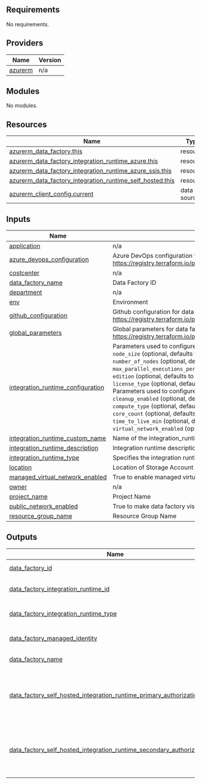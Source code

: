 ## Requirements

No requirements.

## Providers

| Name | Version |
|------|---------|
| <a name="provider_azurerm"></a> [azurerm](#provider\_azurerm) | n/a |

## Modules

No modules.

## Resources

| Name | Type |
|------|------|
| [azurerm_data_factory.this](https://registry.terraform.io/providers/hashicorp/azurerm/latest/docs/resources/data_factory) | resource |
| [azurerm_data_factory_integration_runtime_azure.this](https://registry.terraform.io/providers/hashicorp/azurerm/latest/docs/resources/data_factory_integration_runtime_azure) | resource |
| [azurerm_data_factory_integration_runtime_azure_ssis.this](https://registry.terraform.io/providers/hashicorp/azurerm/latest/docs/resources/data_factory_integration_runtime_azure_ssis) | resource |
| [azurerm_data_factory_integration_runtime_self_hosted.this](https://registry.terraform.io/providers/hashicorp/azurerm/latest/docs/resources/data_factory_integration_runtime_self_hosted) | resource |
| [azurerm_client_config.current](https://registry.terraform.io/providers/hashicorp/azurerm/latest/docs/data-sources/client_config) | data source |

## Inputs

| Name | Description | Type | Default | Required |
|------|-------------|------|---------|:--------:|
| <a name="input_application"></a> [application](#input\_application) | n/a | `string` | n/a | yes |
| <a name="input_azure_devops_configuration"></a> [azure\_devops\_configuration](#input\_azure\_devops\_configuration) | Azure DevOps configuration for data factory. See documentation at https://registry.terraform.io/providers/hashicorp/azurerm/latest/docs/resources/data_factory#vsts_configuration | `map(string)` | `null` | no |
| <a name="input_costcenter"></a> [costcenter](#input\_costcenter) | n/a | `string` | n/a | yes |
| <a name="input_data_factory_name"></a> [data\_factory\_name](#input\_data\_factory\_name) | Data Factory ID | `string` | n/a | yes |
| <a name="input_department"></a> [department](#input\_department) | n/a | `string` | n/a | yes |
| <a name="input_env"></a> [env](#input\_env) | Environment | `string` | n/a | yes |
| <a name="input_github_configuration"></a> [github\_configuration](#input\_github\_configuration) | Github configuration for data factory. See documentation at https://registry.terraform.io/providers/hashicorp/azurerm/latest/docs/resources/data_factory#github_configuration | `map(string)` | `null` | no |
| <a name="input_global_parameters"></a> [global\_parameters](#input\_global\_parameters) | Global parameters for data factory. See documentation at https://registry.terraform.io/providers/hashicorp/azurerm/latest/docs/resources/data_factory#global_parameter | `list(map(string))` | `[]` | no |
| <a name="input_integration_runtime_configuration"></a> [integration\_runtime\_configuration](#input\_integration\_runtime\_configuration) | Parameters used to configure `AzureSSIS` integration runtime:<br>    `node_size` (optional, defaults to `Standard_D2_v3`)<br>    `number_of_nodes` (optional, defaults to `1`)<br>    `max_parallel_executions_per_nodes` (optional, defaults to `1`)<br>    `edition` (optional, defaults to `Standard`)<br>    `license_type` (optional, defaults to `LicenseIncluded`)<br>  Parameters used to configure `Azure` integration runtime<br>    `cleanup_enabled` (optional, defaults to `true`)<br>    `compute_type` (optional, defaults to `General`)<br>    `core_count` (optional, defaults to `8`)<br>    `time_to_live_min` (optional, defaults to `0`)<br>    `virtual_network_enabled` (optional, defaults to `false`) | `map(any)` | `{}` | no |
| <a name="input_integration_runtime_custom_name"></a> [integration\_runtime\_custom\_name](#input\_integration\_runtime\_custom\_name) | Name of the integration\_runtime resource | `string` | `null` | no |
| <a name="input_integration_runtime_description"></a> [integration\_runtime\_description](#input\_integration\_runtime\_description) | Integration runtime description | `string` | `null` | no |
| <a name="input_integration_runtime_type"></a> [integration\_runtime\_type](#input\_integration\_runtime\_type) | Specifies the integration runtime type. Possible values are `Azure`, `AzureSSIS` and `SelfHosted` | `string` | `null` | no |
| <a name="input_location"></a> [location](#input\_location) | Location of Storage Account | `string` | n/a | yes |
| <a name="input_managed_virtual_network_enabled"></a> [managed\_virtual\_network\_enabled](#input\_managed\_virtual\_network\_enabled) | True to enable managed virtual network | `bool` | `true` | no |
| <a name="input_owner"></a> [owner](#input\_owner) | n/a | `string` | n/a | yes |
| <a name="input_project_name"></a> [project\_name](#input\_project\_name) | Project Name | `string` | n/a | yes |
| <a name="input_public_network_enabled"></a> [public\_network\_enabled](#input\_public\_network\_enabled) | True to make data factory visible to the public network | `bool` | `false` | no |
| <a name="input_resource_group_name"></a> [resource\_group\_name](#input\_resource\_group\_name) | Resource Group Name | `string` | n/a | yes |

## Outputs

| Name | Description |
|------|-------------|
| <a name="output_data_factory_id"></a> [data\_factory\_id](#output\_data\_factory\_id) | Data factory id |
| <a name="output_data_factory_integration_runtime_id"></a> [data\_factory\_integration\_runtime\_id](#output\_data\_factory\_integration\_runtime\_id) | Data factory integration runtime id |
| <a name="output_data_factory_integration_runtime_type"></a> [data\_factory\_integration\_runtime\_type](#output\_data\_factory\_integration\_runtime\_type) | Data factory integration runtime type |
| <a name="output_data_factory_managed_identity"></a> [data\_factory\_managed\_identity](#output\_data\_factory\_managed\_identity) | Type of managed identity |
| <a name="output_data_factory_name"></a> [data\_factory\_name](#output\_data\_factory\_name) | Data factory name |
| <a name="output_data_factory_self_hosted_integration_runtime_primary_authorization_key"></a> [data\_factory\_self\_hosted\_integration\_runtime\_primary\_authorization\_key](#output\_data\_factory\_self\_hosted\_integration\_runtime\_primary\_authorization\_key) | The self hosted integration runtime primary authentication key |
| <a name="output_data_factory_self_hosted_integration_runtime_secondary_authorization_key"></a> [data\_factory\_self\_hosted\_integration\_runtime\_secondary\_authorization\_key](#output\_data\_factory\_self\_hosted\_integration\_runtime\_secondary\_authorization\_key) | The self hosted integration runtime secondary authentication key |
